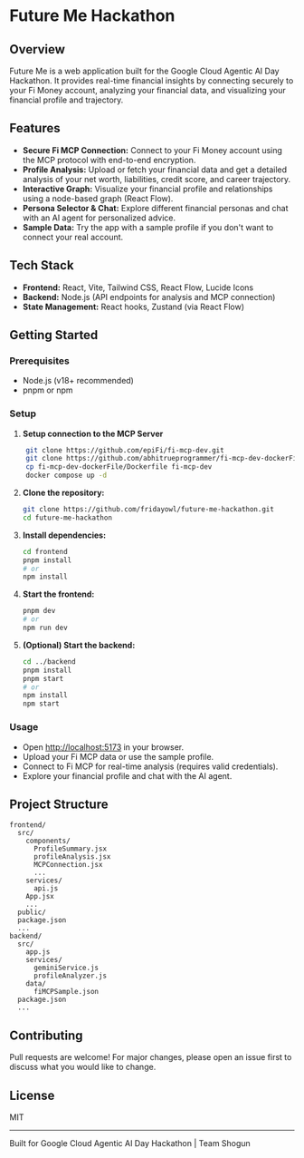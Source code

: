 # Future Me Hackathon

## Overview
Future Me is a web application built for the Google Cloud Agentic AI Day Hackathon. It provides real-time financial insights by connecting securely to your Fi Money account, analyzing your financial data, and visualizing your financial profile and trajectory.

## Features
- **Secure Fi MCP Connection:** Connect to your Fi Money account using the MCP protocol with end-to-end encryption.
- **Profile Analysis:** Upload or fetch your financial data and get a detailed analysis of your net worth, liabilities, credit score, and career trajectory.
- **Interactive Graph:** Visualize your financial profile and relationships using a node-based graph (React Flow).
- **Persona Selector & Chat:** Explore different financial personas and chat with an AI agent for personalized advice.
- **Sample Data:** Try the app with a sample profile if you don't want to connect your real account.

## Tech Stack
- **Frontend:** React, Vite, Tailwind CSS, React Flow, Lucide Icons
- **Backend:** Node.js (API endpoints for analysis and MCP connection)
- **State Management:** React hooks, Zustand (via React Flow)

## Getting Started

### Prerequisites
- Node.js (v18+ recommended)
- pnpm or npm

### Setup

1. **Setup connection to the MCP Server**
```sh
    git clone https://github.com/epiFi/fi-mcp-dev.git
    git clone https://github.com/abhitrueprogrammer/fi-mcp-dev-dockerFile.git
    cp fi-mcp-dev-dockerFile/Dockerfile fi-mcp-dev
    docker compose up -d
```
    
    
2. **Clone the repository:**
   ```sh
   git clone https://github.com/fridayowl/future-me-hackathon.git
   cd future-me-hackathon
   ```
3. **Install dependencies:**
   ```sh
   cd frontend
   pnpm install
   # or
   npm install
   ```
4. **Start the frontend:**
   ```sh
   pnpm dev
   # or
   npm run dev
   ```
5. **(Optional) Start the backend:**
   ```sh
   cd ../backend
   pnpm install
   pnpm start
   # or
   npm install
   npm start
   ```

### Usage
- Open [http://localhost:5173](http://localhost:5173) in your browser.
- Upload your Fi MCP data or use the sample profile.
- Connect to Fi MCP for real-time analysis (requires valid credentials).
- Explore your financial profile and chat with the AI agent.

## Project Structure
```
frontend/
  src/
    components/
      ProfileSummary.jsx
      profileAnalysis.jsx
      MCPConnection.jsx
      ...
    services/
      api.js
    App.jsx
    ...
  public/
  package.json
  ...
backend/
  src/
    app.js
    services/
      geminiService.js
      profileAnalyzer.js
    data/
      fiMCPSample.json
  package.json
  ...
```

## Contributing
Pull requests are welcome! For major changes, please open an issue first to discuss what you would like to change.

## License
MIT

---
Built for Google Cloud Agentic AI Day Hackathon | Team Shogun
